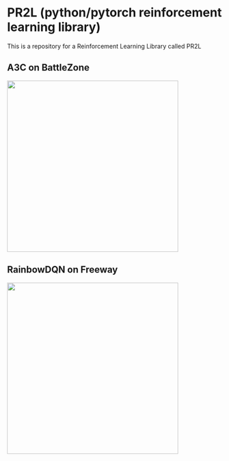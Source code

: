 # PR2L (python/pytorch reinforcement learning library)
This is a repository for a Reinforcement Learning Library called PR2L

## A3C on BattleZone

<img src="https://github.com/Ianpro1/RL-agents/blob/master/GIF/BattleZone.gif" width="400">

## RainbowDQN on Freeway

<img src="https://github.com/Ianpro1/RL-agents/blob/master/GIF/Freeway.gif" width="400">

